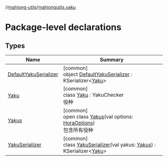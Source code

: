 //[mahjong-utils](../../index.md)/[mahjongutils.yaku](index.md)

# Package-level declarations

## Types

| Name | Summary |
|---|---|
| [DefaultYakuSerializer](-default-yaku-serializer/index.md) | [common]<br>object [DefaultYakuSerializer](-default-yaku-serializer/index.md) : KSerializer&lt;[Yaku](-yaku/index.md)&gt; |
| [Yaku](-yaku/index.md) | [common]<br>class [Yaku](-yaku/index.md) : YakuChecker<br>役种 |
| [Yakus](-yakus/index.md) | [common]<br>open class [Yakus](-yakus/index.md)(val options: [HoraOptions](../mahjongutils.hora/-hora-options/index.md))<br>包含所有役种 |
| [YakuSerializer](-yaku-serializer/index.md) | [common]<br>class [YakuSerializer](-yaku-serializer/index.md)(val yakus: [Yakus](-yakus/index.md)) : KSerializer&lt;[Yaku](-yaku/index.md)&gt; |

